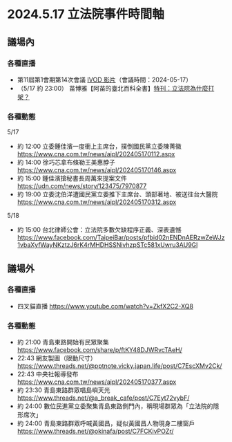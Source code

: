 # 2024.5.17 立法院事件時間軸

## 議場內

### 各種直播
-  第11屆第1會期第14次會議 [IVOD 影片](https://ivod.ly.gov.tw/Play/Full/1M/15925)（會議時間：2024-05-17）
- （5/17 約 23:00） 苗博雅【阿苗的臺北百科全書】[特刊：立法院為什麼打架？](https://www.youtube.com/watch?v=7lRYgYmQkTc&t=1182s)

### 各種動態
5/17
- 約 12:00 立委鍾佳濱一度衝上主席台，撲倒國民黨立委陳菁徽 https://www.cna.com.tw/news/aipl/202405170112.aspx
- 約 14:00 徐巧芯拿布條勒王美惠脖子 https://www.cna.com.tw/news/aipl/202405170146.aspx
- 約 15:00 鍾佳濱搶秘書長周萬來提案文件
 https://udn.com/news/story/123475/7970877
- 約 19:00 立委沈伯洋遭國民黨立委推下主席台、頭部著地、被送往台大醫院 https://www.cna.com.tw/news/aipl/202405170312.aspx

5/18
- 約 15:00 台北律師公會：立法院多數欠缺程序正義、深表遺憾
https://www.facebook.com/TaipeiBar/posts/pfbid02nENDnAERzwZeWJz1vbaXyfWayNKztzJ6rK4rMHDHSSNivhzpSTc581xUwru3AU9Gl

## 議場外

### 各種直播
- 四叉貓直播 https://www.youtube.com/watch?v=ZkfX2C2-XQ8

### 各種動態
- 約 21:00 青島東路開始有民眾聚集 https://www.facebook.com/share/p/ftKY48DJWRvcTAeH/
- 22:43 網友製圖（限動尺寸） https://www.threads.net/@pptnote.vicky.japan.life/post/C7EscXMv2Ck/
- 22:43 中央社報導發布 https://www.cna.com.tw/news/aipl/202405170377.aspx
- 約 23:30 青島東路群眾唱島嶼天光 https://www.threads.net/@a_break_cafe/post/C7Eyt72vybF/
- 約 24:00 數位民進黨立委聚集青島東路側門內，稱現場群眾為「立法院的隱形席次」
- 約 24:00 青島東路群眾呼喊黃國昌，疑似黃國昌人物現身二樓窗戶 https://www.threads.net/@okinafa/post/C7FCKivPOZr/

